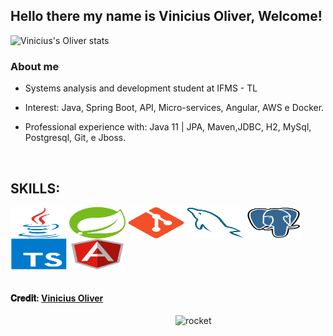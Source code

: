 <h2> Hello there my name is Vinicius Oliver, Welcome!</h2>

    

![Vinicius's Oliver stats](https://github-readme-stats.vercel.app/api?username=ViniciusOliver805&theme=vue&show_icons=true)

</div>    

<div>
  <h3>About me</h3>

  - Systems analysis and development student at IFMS - TL

  - Interest: Java, Spring Boot, API, Micro-services, Angular, AWS e Docker.
    
  - Professional experience with: Java 11 | JPA, Maven,JDBC, H2, MySql, Postgresql, Git, e Jboss.
    
</div>

</div>


  
 
  <div style="display: inline_block" align="left"><br>
           <h2>SKILLS:</h2>
  <div>
    <img margin-right="20" align="center" alt="D-java" height="50" width="90" src="https://raw.githubusercontent.com/devicons/devicon/master/icons/java/java-original.svg"> 
    <img margin-right="20" align="center" alt="D-spring" height="50" width="90" src="https://raw.githubusercontent.com/devicons/devicon/master/icons/spring/spring-original.svg">
    <img margin-right="20" align="center" alt="D-git" height="50" width="90" src="https://raw.githubusercontent.com/devicons/devicon/master/icons/git/git-original.svg">
    <img margin-right="20" align="center" alt="D-mysql" height="50" width="90" src="https://raw.githubusercontent.com/devicons/devicon/master/icons/mysql/mysql-original.svg">
    <img margin-right="20" align="center" alt="D-postgresql" height="50" width="90" src="https://raw.githubusercontent.com/devicons/devicon/master/icons/postgresql/postgresql-original.svg">
    <img margin-right="20" align="center" alt="D-postgresql" height="50" width="90" src="https://raw.githubusercontent.com/devicons/devicon/master/icons/typescript/typescript-plain.svg">
    <img margin-right="20" align="center" alt="D-postgresql" height="50" width="90" src="https://raw.githubusercontent.com/devicons/devicon/master/icons/angularjs/angularjs-original.svg">
  </div>
    
 </div>
 
 <br>

<h4>𝐂𝐫𝐞𝐝𝐢𝐭: <a href="https://github.com/ViniciusOliver805"> Vinicius Oliver</a></h4>

 <a><img align="right" alt="rocket" height="220" width="240" src="https://i.pinimg.com/564x/94/94/08/949408809992fcf506d83bb1ff5bd9be.jpg"></a>

  
<br/>
